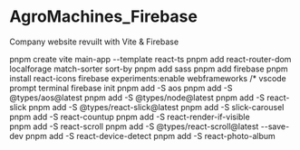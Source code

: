 # AgroMachines_Firebase

Company website revuilt with Vite &amp; Firebase

pnpm create vite main-app --template react-ts
pnpm add react-router-dom localforage match-sorter sort-by
pnpm add sass
pnpm add firebase
pnpm install react-icons
firebase experiments:enable webframeworks /* vscode prompt terminal
firebase init
pnpm add -S aos
pnpm add -S @types/aos@latest
pnpm add -S @types/node@latest
pnpm add -S react-slick
pnpm add -S @types/react-slick@latest
pnpm add -S slick-carousel
pnpm add -S react-countup
pnpm add -S react-render-if-visible  
pnpm add -S react-scroll
pnpm add -S @types/react-scroll@latest --save-dev
pnpm add -S react-device-detect
pnpm add -S react-photo-album